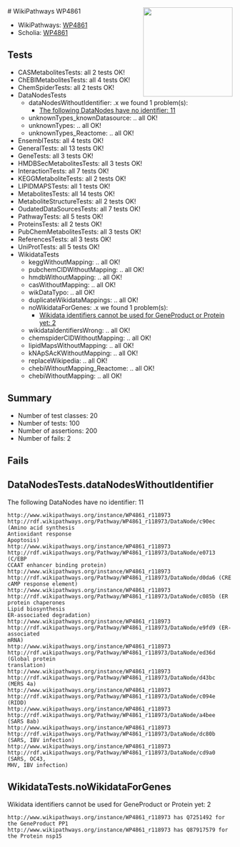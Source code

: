 <img style="float: right; width: 200px" src="https://upload.wikimedia.org/wikipedia/commons/thumb/8/83/Wplogo_with_text_500.png/640px-Wplogo_with_text_500.png" />
# WikiPathways WP4861

* WikiPathways: [WP4861](https://identifiers.org/wikipathways:WP4861)
* Scholia: [WP4861](https://scholia.toolforge.org/wikipathways/WP4861)
## Tests
* CASMetabolitesTests: all 2 tests OK!
* ChEBIMetabolitesTests: all 4 tests OK!
* ChemSpiderTests: all 2 tests OK!
* DataNodesTests
    * dataNodesWithoutIdentifier: .x we found 1 problem(s):
        * [The following DataNodes have no identifier: 11](#8792c491)
    * unknownTypes_knownDatasource: .. all OK!
    * unknownTypes: .. all OK!
    * unknownTypes_Reactome: .. all OK!
* EnsemblTests: all 4 tests OK!
* GeneralTests: all 13 tests OK!
* GeneTests: all 3 tests OK!
* HMDBSecMetabolitesTests: all 3 tests OK!
* InteractionTests: all 7 tests OK!
* KEGGMetaboliteTests: all 2 tests OK!
* LIPIDMAPSTests: all 1 tests OK!
* MetabolitesTests: all 14 tests OK!
* MetaboliteStructureTests: all 2 tests OK!
* OudatedDataSourcesTests: all 7 tests OK!
* PathwayTests: all 5 tests OK!
* ProteinsTests: all 2 tests OK!
* PubChemMetabolitesTests: all 3 tests OK!
* ReferencesTests: all 3 tests OK!
* UniProtTests: all 5 tests OK!
* WikidataTests
    * keggWithoutMapping: .. all OK!
    * pubchemCIDWithoutMapping: .. all OK!
    * hmdbWithoutMapping: .. all OK!
    * casWithoutMapping: .. all OK!
    * wikDataTypo: .. all OK!
    * duplicateWikidataMappings: .. all OK!
    * noWikidataForGenes: .x we found 1 problem(s):
        * [Wikidata identifiers cannot be used for GeneProduct or Protein yet: 2](#30bb9a03)
    * wikidataIdentifiersWrong: .. all OK!
    * chemspiderCIDWithoutMapping: .. all OK!
    * lipidMapsWithoutMapping: .. all OK!
    * kNApSAcKWithoutMapping: .. all OK!
    * replaceWikipedia: .. all OK!
    * chebiWithoutMapping_Reactome: .. all OK!
    * chebiWithoutMapping: .. all OK!


## Summary

* Number of test classes: 20
* Number of tests: 100
* Number of assertions: 200
* Number of fails: 2

## Fails

<a name="8792c491" />

## DataNodesTests.dataNodesWithoutIdentifier

The following DataNodes have no identifier: 11
```
http://www.wikipathways.org/instance/WP4861_r118973 http://rdf.wikipathways.org/Pathway/WP4861_r118973/DataNode/c90ec (Amino acid synthesis
Antioxidant response
Apoptosis)
http://www.wikipathways.org/instance/WP4861_r118973 http://rdf.wikipathways.org/Pathway/WP4861_r118973/DataNode/e0713 (C/EBP
CCAAT enhancer binding protein)
http://www.wikipathways.org/instance/WP4861_r118973 http://rdf.wikipathways.org/Pathway/WP4861_r118973/DataNode/d0da6 (CRE
cAMP response element)
http://www.wikipathways.org/instance/WP4861_r118973 http://rdf.wikipathways.org/Pathway/WP4861_r118973/DataNode/c085b (ER protein chaperones
Lipid biosynthesis
ER-associated degradation)
http://www.wikipathways.org/instance/WP4861_r118973 http://rdf.wikipathways.org/Pathway/WP4861_r118973/DataNode/e9fd9 (ER-associated
mRNA)
http://www.wikipathways.org/instance/WP4861_r118973 http://rdf.wikipathways.org/Pathway/WP4861_r118973/DataNode/ed36d (Global protein
translation)
http://www.wikipathways.org/instance/WP4861_r118973 http://rdf.wikipathways.org/Pathway/WP4861_r118973/DataNode/d43bc (MERS 4a)
http://www.wikipathways.org/instance/WP4861_r118973 http://rdf.wikipathways.org/Pathway/WP4861_r118973/DataNode/c094e (RIDD)
http://www.wikipathways.org/instance/WP4861_r118973 http://rdf.wikipathways.org/Pathway/WP4861_r118973/DataNode/a4bee (SARS 8ab)
http://www.wikipathways.org/instance/WP4861_r118973 http://rdf.wikipathways.org/Pathway/WP4861_r118973/DataNode/dc80b (SARS, IBV infection)
http://www.wikipathways.org/instance/WP4861_r118973 http://rdf.wikipathways.org/Pathway/WP4861_r118973/DataNode/cd9a0 (SARS, OC43,
MHV, IBV infection)
```

<a name="30bb9a03" />

## WikidataTests.noWikidataForGenes

Wikidata identifiers cannot be used for GeneProduct or Protein yet: 2
```
http://www.wikipathways.org/instance/WP4861_r118973 has Q7251492 for the GeneProduct PP1
http://www.wikipathways.org/instance/WP4861_r118973 has Q87917579 for the Protein nsp15
```

